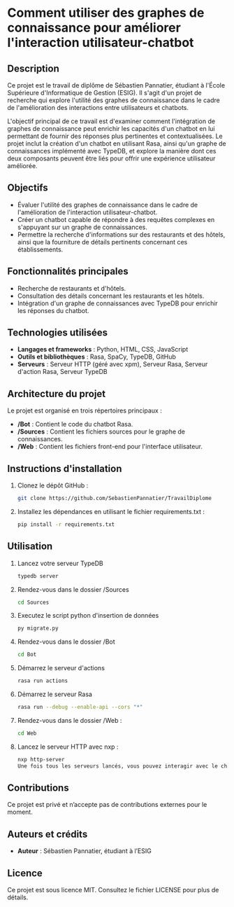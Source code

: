 # Comment utiliser des graphes de connaissance pour améliorer l'interaction utilisateur-chatbot

## Description

Ce projet est le travail de diplôme de Sébastien Pannatier, étudiant à l'École Supérieure d'Informatique de Gestion (ESIG). Il s'agit d'un projet de recherche qui explore l'utilité des graphes de connaissance dans le cadre de l'amélioration des interactions entre utilisateurs et chatbots.

L'objectif principal de ce travail est d'examiner comment l'intégration de graphes de connaissance peut enrichir les capacités d'un chatbot en lui permettant de fournir des réponses plus pertinentes et contextualisées. Le projet inclut la création d'un chatbot en utilisant Rasa, ainsi qu'un graphe de connaissances implémenté avec TypeDB, et explore la manière dont ces deux composants peuvent être liés pour offrir une expérience utilisateur améliorée.

## Objectifs

- Évaluer l'utilité des graphes de connaissance dans le cadre de l'amélioration de l'interaction utilisateur-chatbot.
- Créer un chatbot capable de répondre à des requêtes complexes en s'appuyant sur un graphe de connaissances.
- Permettre la recherche d'informations sur des restaurants et des hôtels, ainsi que la fourniture de détails pertinents concernant ces établissements.

## Fonctionnalités principales

- Recherche de restaurants et d'hôtels.
- Consultation des détails concernant les restaurants et les hôtels.
- Intégration d'un graphe de connaissances avec TypeDB pour enrichir les réponses du chatbot.

## Technologies utilisées

- **Langages et frameworks** : Python, HTML, CSS, JavaScript
- **Outils et bibliothèques** : Rasa, SpaCy, TypeDB, GitHub
- **Serveurs** : Serveur HTTP (géré avec xpm), Serveur Rasa, Serveur d'action Rasa, Serveur TypeDB

## Architecture du projet

Le projet est organisé en trois répertoires principaux :

- **/Bot** : Contient le code du chatbot Rasa.
- **/Sources** : Contient les fichiers sources pour le graphe de connaissances.
- **/Web** : Contient les fichiers front-end pour l'interface utilisateur.

## Instructions d'installation

1. Clonez le dépôt GitHub :
   ```bash
   git clone https://github.com/SebastienPannatier/TravailDiplome
   ```
2. Installez les dépendances en utilisant le fichier requirements.txt :
   ```bash
   pip install -r requirements.txt
   ```

## Utilisation

1. Lancez votre serveur TypeDB
   ```bash
   typedb server
   ```
2. Rendez-vous dans le dossier /Sources
   ```bash
   cd Sources
   ```
3. Executez le script python d'insertion de données
   ```bash
   py migrate.py
   ```
4. Rendez-vous dans le dossier /Bot
   ```bash
   cd Bot
   ```
5. Démarrez le serveur d'actions
   ```bash
   rasa run actions
   ```
6. Démarrez le serveur Rasa
   ```bash
   rasa run --debug --enable-api --cors "*"
   ```
7. Rendez-vous dans le dossier /Web :
   ```bash
   cd Web
   ```
8. Lancez le serveur HTTP avec nxp :
   ```bash
   nxp http-server
   Une fois tous les serveurs lancés, vous pouvez interagir avec le chatbot via l’interface web. Le chatbot est capable de répondre à des requêtes concernant les restaurants et les hôtels, en fournissant des informations détaillées issues du graphe de connaissances.
   ```

## Contributions

Ce projet est privé et n’accepte pas de contributions externes pour le moment.

## Auteurs et crédits

- **Auteur** : Sébastien Pannatier, étudiant à l’ESIG

## Licence

Ce projet est sous licence MIT. Consultez le fichier LICENSE pour plus de détails.
